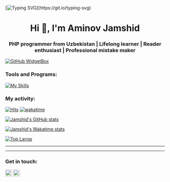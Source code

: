 [![Typing SVG](https://readme-typing-svg.demolab.com?font=Fira+Code&pause=1000&random=false&width=435&lines=Hi+👋+,+I'm+Aminov+Jamshid;PHP+Forewer;Who+wants+to+change+the+world;With+making+fantastic+apps!)](https://git.io/typing-svg)


<h1 align="center">Hi 👋, I'm Aminov Jamshid</h1>
<h3 align="center">PHP programmer from Uzbekistan | Lifelong learner | Reader enthusiast | Professional mistake maker</h3>


[![GitHub WidgetBox](https://github-widgetbox.vercel.app/api/profile?username=AminovJamshid&data=followers,repositories,stars,commits&theme=dark)](https://github.com/AminovJamshid)


### Tools and Programs:
[![My Skills](https://skillicons.dev/icons?i=php,python,c,mysql,linux,bash,git,github,html,css,bootstrap,vscode,postman)](https://github.com/Aminovjamshid)


### My activity:
[![Hits](https://hits.sh/github.com/AminovJamshid.svg)](https://hits.sh/github.com/AminovJamshid/)
[![wakatime](https://wakatime.com/badge/user/f3fa33e4-63f2-46e4-882c-d9d7cf9c6d56.svg)](https://wakatime.com/@f3fa33e4-63f2-46e4-882c-d9d7cf9c6d56)

[![Jamshid's GitHub stats](https://github-readme-stats.vercel.app/api?username=AminovJamshid&count_private=true&show_icons=true&theme=react)](#)

[![Jamshid's Wakatime stats](https://github-readme-stats.vercel.app/api/wakatime?username=Werther&layout=compact&theme=react)](https://wakatime.com/@Werther)

[![Top Langs](https://github-readme-stats.vercel.app/api/top-langs/?username=AminovJamshid&layout=compact&theme=react&langs_count=7)](#)


---







---

### Get in touch:

[<img align="left" alt="telegram | Telegram" width="22px" src="https://cdn.jsdelivr.net/npm/simple-icons@3.13.0/icons/telegram.svg" />](https://t.me/Jamshid_NT)
[<img align="left" alt="gmail | Gmail" width="22px" src="https://cdn.jsdelivr.net/npm/simple-icons@3.13.0/icons/gmail.svg" />](mailto:aminovjamshid777@gmail.com)
